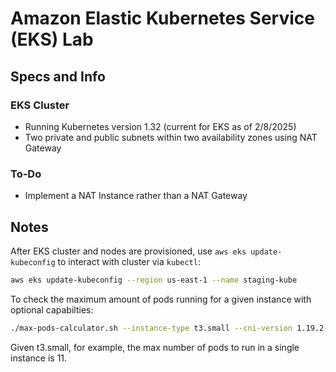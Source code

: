 # Amazon Elastic Kubernetes Service (EKS) Lab

## Specs and Info

### EKS Cluster

- Running Kubernetes version 1.32 (current for EKS as of 2/8/2025)
- Two private and public subnets within two availability zones using NAT Gateway

### To-Do

- Implement a NAT Instance rather than a NAT Gateway

## Notes

After EKS cluster and nodes are provisioned, use `aws eks update-kubeconfig` to interact with cluster via `kubectl`:

```bash
aws eks update-kubeconfig --region us-east-1 --name staging-kube
```

To check the maximum amount of pods running for a given instance with optional capabilties:

```bash
./max-pods-calculator.sh --instance-type t3.small --cni-version 1.19.2-eksbuild.1
```

Given t3.small, for example, the max number of pods to run in a single instance is 11.
